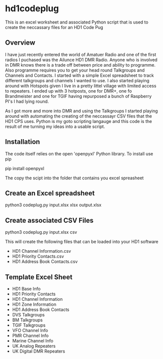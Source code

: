# hd1codeplug
This is an excel worksheet and associated Python script that is used to create the neccassary files for an HD1 Code Pug

## Overview
I have just recently entered the world of Amatuer Radio and one of the first radios I puchased was the Ailunce HD1 DMR Radio. Anyone who is involved in DMR knows there is a trade off between price and ability to programme. Also programme requires you to get your head round Talkgroups and Channels and Contacts. I started with a simple Excel spreadsheet to track different talkgroups and channels I wanted to use. I also started playing around with Hotspots given I live in a pretty littel village with limited access to repeaters. I ended up with 3 hotposts, one for DMR+, one fo Brandmeister and one for TGIF having repurposed a bunch of Raspberry PI's I had lying round.

As I got more and more into DMR and using the Talkgroups I started playing around with automating the creating of the neccassayr CSV files that the HD1 CPS uses. Python is my goto scripting langauge and this code is the result of me turning my ideas into a usable script. 

## Installation 
The code itself relies on the open 'openpyxl' Python library. To install use pip

pip install openpyxl

The copy the scipt into the folder that contains you excel spreasheet

## Create an Excel spreadsheet
python3 codeplug.py input.xlsx xlsx output.xlsx

## Create associated CSV Files
python3 codeplug.py input.xlsx csv

This will create the following files that can be loaded into your HD1 software

- HD1 Channel Information.csv
- HD1 Priority Contacts.csv
- HD1 Address Book Contacts.csv

## Template Excel Sheet

- HD1 Base Info
- HD1 Priority Contacts
- HD1 Channel Information
- HD1 Zone Information
- HD1 Address Book Contacts
- DVS Talkgroups
- BM Talkgroups
- TGIF Talkgroups
- VFO Channel Info
- PMR Channel Info
- Marine Channel Info
- UK Analog Repeaters
- UK Digital DMR Repeaters



